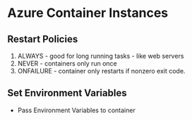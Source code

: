 # Azure Container Instances


## Restart Policies
1) ALWAYS - good for long running tasks - like web servers
2) NEVER - containers only run once
3) ONFAILURE - container only restarts if nonzero exit code.

## Set Environment Variables
- Pass Environment Variables to container




